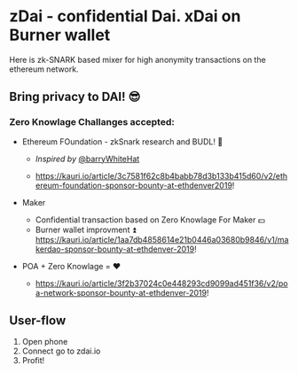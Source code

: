 # zDai - confidential Dai. xDai on Burner wallet

Here is zk-SNARK based mixer for high anonymity transactions on the ethereum network.

## Bring privacy to DAI! :sunglasses: 

### Zero Knowlage Challanges accepted:

- Ethereum FOundation - zkSnark research and BUDL!  :closed_lock_with_key: 

    - *Inspired by* [@barryWhiteHat](https://twitter.com/barrywhitehat/status/1096490137029095424?s=12) 

    - https://kauri.io/article/3c7581f62c8b4babb78d3b133b415d60/v2/ethereum-foundation-sponsor-bounty-at-ethdenver2019!

- Maker
    - Confidential transaction based on Zero Knowlage For Maker :dollar: 
    - Burner wallet improvment :arrow_double_up: https://kauri.io/article/1aa7db4858614e21b0446a03680b9846/v1/makerdao-sponsor-bounty-at-ethdenver-2019!

- POA + Zero Knowlage = :heart:
    - https://kauri.io/article/3f2b37024c0e448293cd9099ad451f36/v2/poa-network-sponsor-bounty-at-ethdenver-2019!

## User-flow

1. Open phone
2. Connect go to zdai.io
3. Profit!
